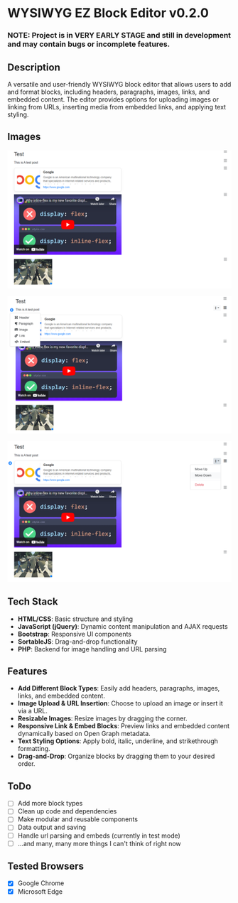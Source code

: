 # WYSIWYG EZ Block Editor v0.2.0

### NOTE: Project is in **VERY EARLY STAGE** and still in development and may contain bugs or incomplete features.


## Description

A versatile and user-friendly WYSIWYG block editor that allows users to add and format blocks, including headers, paragraphs, images, links, and embedded content. 
The editor provides options for uploading images or linking from URLs, inserting media from embedded links, and applying text styling.

## Images

![Editor](docs/images/overview.png)

![Editor](docs/images/block_selection.png)

![Editor](docs/images/block_settings.png)

## Tech Stack

- **HTML/CSS**: Basic structure and styling
- **JavaScript (jQuery)**: Dynamic content manipulation and AJAX requests
- **Bootstrap**: Responsive UI components
- **SortableJS**: Drag-and-drop functionality
- **PHP**: Backend for image handling and URL parsing

## Features

- **Add Different Block Types**: Easily add headers, paragraphs, images, links, and embedded content.
- **Image Upload & URL Insertion**: Choose to upload an image or insert it via a URL.
- **Resizable Images**: Resize images by dragging the corner.
- **Responsive Link & Embed Blocks**: Preview links and embedded content dynamically based on Open Graph metadata.
- **Text Styling Options**: Apply bold, italic, underline, and strikethrough formatting.
- **Drag-and-Drop**: Organize blocks by dragging them to your desired order.


## ToDo
 - [ ] Add more block types
 - [ ] Clean up code and dependencies
 - [ ] Make modular and reusable components
 - [ ] Data output and saving
 - [ ] Handle url parsing and embeds (currently in test mode)
 - [ ] ...and many, many more things I can't think of right now

## Tested Browsers
- [x] Google Chrome
- [x] Microsoft Edge
